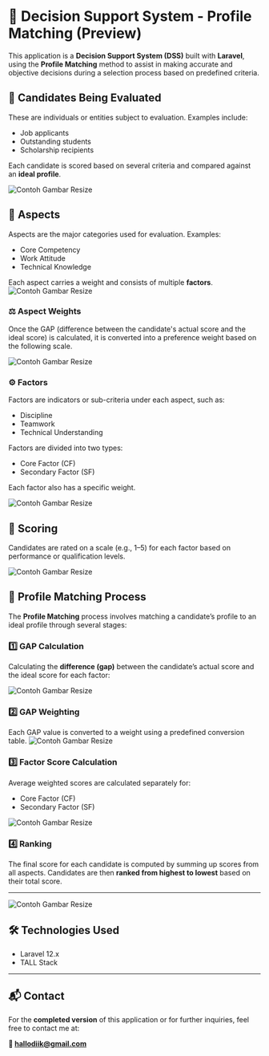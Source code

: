 # 🎯 Decision Support System - Profile Matching (Preview)

This application is a **Decision Support System (DSS)** built with **Laravel**, using the **Profile Matching** method to assist in making accurate and objective decisions during a selection process based on predefined criteria.

## 👤 Candidates Being Evaluated

These are individuals or entities subject to evaluation. Examples include:
- Job applicants
- Outstanding students
- Scholarship recipients

Each candidate is scored based on several criteria and compared against an **ideal profile**.

<img src="./images/1.png" alt="Contoh Gambar Resize" width="full"/>

## 🧩 Aspects

Aspects are the major categories used for evaluation. Examples:
- Core Competency
- Work Attitude
- Technical Knowledge

Each aspect carries a weight and consists of multiple **factors**.
<img src="./images/2.png" alt="Contoh Gambar Resize" width="full"/>

### ⚖️ Aspect Weights

Once the GAP (difference between the candidate's actual score and the ideal score) is calculated, it is converted into a preference weight based on the following scale.

<img src="./images/3.png" alt="Contoh Gambar Resize" width="full"/>

### ⚙️ Factors

Factors are indicators or sub-criteria under each aspect, such as:
- Discipline
- Teamwork
- Technical Understanding

Factors are divided into two types:
- Core Factor (CF)
- Secondary Factor (SF)

Each factor also has a specific weight.

<img src="./images/4.png" alt="Contoh Gambar Resize" width="full"/>


## 📝 Scoring

Candidates are rated on a scale (e.g., 1–5) for each factor based on performance or qualification levels.

<img src="./images/5.png" alt="Contoh Gambar Resize" width="full"/>

## 🔄 Profile Matching Process

The **Profile Matching** process involves matching a candidate’s profile to an ideal profile through several stages:

### 1️⃣ GAP Calculation

Calculating the **difference (gap)** between the candidate’s actual score and the ideal score for each factor:

<img src="./images/6.png" alt="Contoh Gambar Resize" width="full"/>

### 2️⃣ GAP Weighting

Each GAP value is converted to a weight using a predefined conversion table.
<img src="./images/7.png" alt="Contoh Gambar Resize" width="full"/>

### 3️⃣ Factor Score Calculation

Average weighted scores are calculated separately for:
- Core Factor (CF)
- Secondary Factor (SF)


<img src="./images/8.png" alt="Contoh Gambar Resize" width="full"/>

### 4️⃣ Ranking

The final score for each candidate is computed by summing up scores from all aspects. Candidates are then **ranked from highest to lowest** based on their total score.

---

<img src="./images/9.png" alt="Contoh Gambar Resize" width="full"/>

## 🛠️ Technologies Used

- Laravel 12.x
- TALL Stack

---

## 📬 Contact

For the **completed version** of this application or for further inquiries, feel free to contact me at:

**📧 hallodiik@gmail.com**

